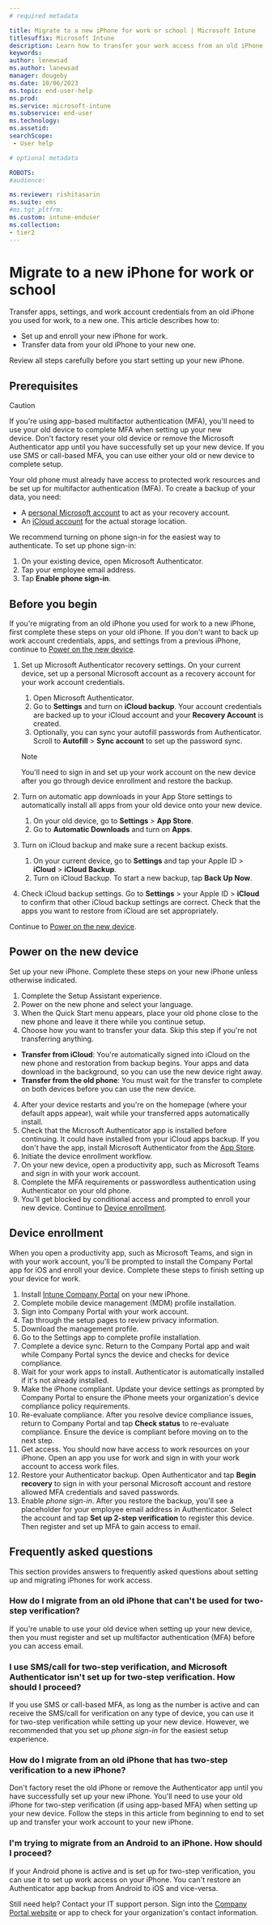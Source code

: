 ```yaml
---
# required metadata

title: Migrate to a new iPhone for work or school | Microsoft Intune
titlesuffix: Microsoft Intune
description: Learn how to transfer your work access from an old iPhone to a new iPhone. 
keywords:
author: lenewsad
ms.author: lanewsad
manager: dougeby
ms.date: 10/06/2023
ms.topic: end-user-help
ms.prod:
ms.service: microsoft-intune
ms.subservice: end-user
ms.technology:
ms.assetid: 
searchScope:
 - User help

# optional metadata

ROBOTS:  
#audience:

ms.reviewer: rishitasarin  
ms.suite: ems
#ms.tgt_pltfrm:
ms.custom: intune-enduser
ms.collection:
- tier2
---
```


# Migrate to a new iPhone for work or school  

Transfer apps, settings, and work account credentials from an old iPhone you used for work, to a new one. This article describes how to:     

* Set up and enroll your new iPhone for work. 
* Transfer data from your old iPhone to your new one. 

Review all steps carefully before you start setting up your new iPhone.   

## Prerequisites  
> [!CAUTION]
> If you're using app-based multifactor authentication (MFA), you'll need to use your old device to complete MFA when setting up your new device. Don't factory reset your old device or remove the Microsoft Authenticator app until you have successfully set up your new device. If you use SMS or call-based MFA, you can use either your old or new device to complete setup. 

Your old phone must already have access to protected work resources and be set up for multifactor authentication (MFA). To create a backup of your data, you need:
* A [personal Microsoft account](https://account.microsoft.com/account) to act as your recovery account.
* An [iCloud account](https://www.icloud.com/) for the actual storage location. 

We recommend turning on phone sign-in for the easiest way to authenticate. To set up phone sign-in:  
  1. On your existing device, open Microsoft Authenticator.  
  2. Tap your employee email address. 
  3. Tap **Enable phone sign-in**.  

## Before you begin  

If you're migrating from an old iPhone you used for work to a new iPhone, first complete these steps on your old iPhone. If you don't want to back up work account credentials, apps, and settings from a previous iPhone, continue to [Power on the new device](set-up-migrate-iphone-for-work.md#power-on-the-new-device).       

1. Set up Microsoft Authenticator recovery settings. On your current device, set up a personal Microsoft account as a recovery account for your work account credentials.  
    1. Open Microsoft Authenticator.
    2. Go to **Settings** and turn on **iCloud backup**. Your account credentials are backed up to your iCloud account and your **Recovery Account** is created.       
    3. Optionally, you can sync your autofill passwords from Authenticator. Scroll to **Autofill** > **Sync account** to set up the password sync.  

    > [!NOTE]
    > You'll need to sign in and set up your work account on the new device after you go through device enrollment and restore the backup.    

2. Turn on automatic app downloads in your App Store settings to automatically install all apps from your old device onto your new device. 
    1. On your old device, go to **Settings** > **App Store**. 
    2. Go to **Automatic Downloads** and turn on **Apps**.  

3. Turn on iCloud backup and make sure a recent backup exists. 
   1. On your current device, go to **Settings** and tap your Apple ID > **iCloud** > **iCloud Backup**. 
   2. Turn on iCloud Backup. To start a new backup, tap **Back Up Now**. 

4. Check iCloud backup settings. Go to **Settings** > your Apple ID > **iCloud** to confirm that other iCloud backup settings are correct. Check that the apps you want to restore from iCloud are set appropriately. 

Continue to [Power on the new device](set-up-migrate-iphone-for-work.md#power-on-the-new-device).  

## Power on the new device  
Set up your new iPhone. Complete these steps on your new iPhone unless otherwise indicated.   

1. Complete the Setup Assistant experience.  
  1. Power on the new phone and select your language. 
  2. When the Quick Start menu appears, place your old phone close to the new phone and leave it there while you continue setup.  
  3. Choose how you want to transfer your data. Skip this step if you're not transferring anything.  
   * **Transfer from iCloud**: You're automatically signed into iCloud on the new phone and restoration from backup begins. Your apps and data download in the background, so you can use the new device right away.  
   * **Transfer from the old phone**: You must wait for the transfer to complete on both devices before you can use the new device.  
  4. After your device restarts and you're on the homepage (where your default apps appear), wait while your transferred apps automatically install.   
2. Check that the Microsoft Authenticator app is installed before continuing. It could have installed from your iCloud apps backup. If you don't have the app, install Microsoft Authenticator from the [App Store](https://apps.apple.com/us/app/microsoft-authenticator/id983156458).  
3. Initiate the device enrollment workflow. 
  1. On your new device, open a productivity app, such as Microsoft Teams and sign in with your work account.  
  2. Complete the MFA requirements or passwordless authentication using Authenticator on your old phone. 
  3. You'll get blocked by conditional access and prompted to enroll your new device. Continue to [Device enrollment](set-up-migrate-iphone-for-work.md#device-enrollment).   

## Device enrollment  
When you open a productivity app, such as Microsoft Teams, and sign in with your work account, you'll be prompted to install the Company Portal app for iOS and enroll your device. Complete these steps to finish setting up your device for work.   

1. Install [Intune Company Portal](https://apps.apple.com/us/app/intune-company-portal/id719171358) on your new iPhone.   
2. Complete mobile device management (MDM) profile installation. 
  1. Sign into Company Portal with your work account. 
  2. Tap through the setup pages to review privacy information. 
  3. Download the management profile. 
  4. Go to the Settings app to complete profile installation. 
3. Complete a device sync. Return to the Company Portal app and wait while Company Portal syncs the device and checks for device compliance. 
4. Wait for your work apps to install. Authenticator is automatically installed if it's not already installed.  
5. Make the iPhone compliant. Update your device settings as prompted by Company Portal to ensure the iPhone meets your organization's device compliance policy requirements.  
6. Re-evaluate compliance. After you resolve device compliance issues, return to Company Portal and tap **Check status** to re-evaluate compliance. Ensure the device is compliant before moving on to the next step.  
7. Get access. You should now have access to work resources on your iPhone. Open an app you use for work and sign in with your work account to access work files.  
8. Restore your Authenticator backup. Open Authenticator and tap **Begin recovery** to sign in with your personal Microsoft account and restore allowed MFA credentials and saved passwords. 
9. Enable *phone sign-in*. After you restore the backup, you'll see a placeholder for your employee email address in Authenticator. Select the account and tap **Set up 2-step verification** to register this device. Then register and set up MFA to gain access to email. 

## Frequently asked questions 
This section provides answers to frequently asked questions about setting up and migrating iPhones for work access. 

### How do I migrate from an old iPhone that can't be used for two-step verification? 
If you're unable to use your old device when setting up your new device, then you must register and set up multifactor authentication (MFA) before you can access email. 

### I use SMS/call for two-step verification, and Microsoft Authenticator isn't set up for two-step verification. How should I proceed? 
If you use SMS or call-based MFA, as long as the number is active and can receive the SMS/call for verification on any type of device, you can use it for two-step verification while setting up your new device. However, we recommended that you set up *phone sign-in* for the easiest setup experience. 
 
### How do I migrate from an old iPhone that has two-step verification to a new iPhone? 
Don't factory reset the old iPhone or remove the Authenticator app until you have successfully set up your new iPhone. You'll need to use your old iPhone for two-step verification (if using app-based MFA) when setting up your new device. Follow the steps in this article from beginning to end to set up and transfer your work account to your new iPhone.    

### I'm trying to migrate from an Android to an iPhone. How should I proceed? 
If your Android phone is active and is set up for two-step verification, you can use it to set up work access on your iPhone. You can't restore an Authenticator app backup from Android to iOS and vice-versa. 

Still need help? Contact your IT support person. Sign into the [Company Portal website](https://go.microsoft.com/fwlink/?linkid=2010980) or app to check for your organization's contact information.    
